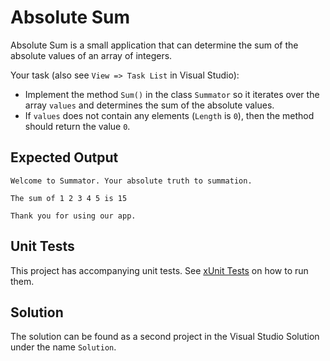 # Absolute Sum

Absolute Sum is a small application that can determine the sum of the absolute values of an array of integers.

Your task (also see `View => Task List` in Visual Studio):

* Implement the method `Sum()` in the class `Summator` so it iterates over the array `values` and determines the sum of the absolute values.
* If `values` does not contain any elements (`Length` is `0`), then the method should return the value `0`.

## Expected Output

```text
Welcome to Summator. Your absolute truth to summation.

The sum of 1 2 3 4 5 is 15

Thank you for using our app.
```

## Unit Tests

This project has accompanying unit tests. See [xUnit Tests](/README.md#xunit-tests) on how to run them.

## Solution

The solution can be found as a second project in the Visual Studio Solution under the name `Solution`.
